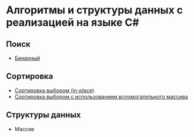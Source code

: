 # Алгоритмы и структуры данных с реализацией на языке C#

## Поиск
* [Бинарный](https://github.com/asceza/AlgorithmsAndDataStructures/tree/master/BinarySearch)

## Сортировка
* [Сортировка выбором (in-place)](https://github.com/asceza/AlgorithmsAndDataStructures/tree/master/SelectionSort)
* [Сортировка выбором с использованием вспомогательного массива](https://github.com/asceza/AlgorithmsAndDataStructures/tree/master/SelectionSortWithSecondArray)

## Структуры данных
* Массив
